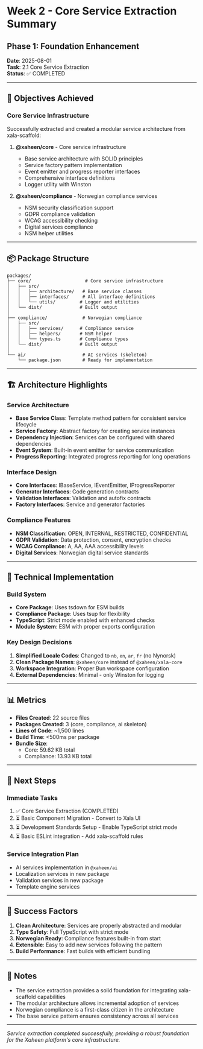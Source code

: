 # Week 2 - Core Service Extraction Summary
## Phase 1: Foundation Enhancement

**Date**: 2025-08-01  
**Task**: 2.1 Core Service Extraction  
**Status**: ✅ COMPLETED

---

## 🎯 Objectives Achieved

### **Core Service Infrastructure**
Successfully extracted and created a modular service architecture from xala-scaffold:

1. **@xaheen/core** - Core service infrastructure
   - Base service architecture with SOLID principles
   - Service factory pattern implementation
   - Event emitter and progress reporter interfaces
   - Comprehensive interface definitions
   - Logger utility with Winston

2. **@xaheen/compliance** - Norwegian compliance services
   - NSM security classification support
   - GDPR compliance validation
   - WCAG accessibility checking
   - Digital services compliance
   - NSM helper utilities

---

## 📦 Package Structure

```
packages/
├── core/                    # Core service infrastructure
│   ├── src/
│   │   ├── architecture/   # Base service classes
│   │   ├── interfaces/     # All interface definitions
│   │   └── utils/         # Logger and utilities
│   └── dist/              # Built output
│
├── compliance/             # Norwegian compliance
│   ├── src/
│   │   ├── services/      # Compliance service
│   │   ├── helpers/       # NSM helper
│   │   └── types.ts       # Compliance types
│   └── dist/              # Built output
│
└── ai/                     # AI services (skeleton)
    └── package.json        # Ready for implementation
```

---

## 🏗️ Architecture Highlights

### **Service Architecture**
- **Base Service Class**: Template method pattern for consistent service lifecycle
- **Service Factory**: Abstract factory for creating service instances
- **Dependency Injection**: Services can be configured with shared dependencies
- **Event System**: Built-in event emitter for service communication
- **Progress Reporting**: Integrated progress reporting for long operations

### **Interface Design**
- **Core Interfaces**: IBaseService, IEventEmitter, IProgressReporter
- **Generator Interfaces**: Code generation contracts
- **Validation Interfaces**: Validation and autofix contracts
- **Factory Interfaces**: Service and generator factories

### **Compliance Features**
- **NSM Classification**: OPEN, INTERNAL, RESTRICTED, CONFIDENTIAL
- **GDPR Validation**: Data protection, consent, encryption checks
- **WCAG Compliance**: A, AA, AAA accessibility levels
- **Digital Services**: Norwegian digital service standards

---

## 🔧 Technical Implementation

### **Build System**
- **Core Package**: Uses tsdown for ESM builds
- **Compliance Package**: Uses tsup for flexibility
- **TypeScript**: Strict mode enabled with enhanced checks
- **Module System**: ESM with proper exports configuration

### **Key Design Decisions**
1. **Simplified Locale Codes**: Changed to `nb`, `en`, `ar`, `fr` (no Nynorsk)
2. **Clean Package Names**: `@xaheen/core` instead of `@xaheen/xala-core`
3. **Workspace Integration**: Proper Bun workspace configuration
4. **External Dependencies**: Minimal - only Winston for logging

---

## 📊 Metrics

- **Files Created**: 22 source files
- **Packages Created**: 3 (core, compliance, ai skeleton)
- **Lines of Code**: ~1,500 lines
- **Build Time**: <500ms per package
- **Bundle Size**: 
  - Core: 59.62 KB total
  - Compliance: 13.93 KB total

---

## 🚀 Next Steps

### **Immediate Tasks**
1. ✅ Core Service Extraction (COMPLETED)
2. ⏳ Basic Component Migration - Convert to Xala UI
3. ⏳ Development Standards Setup - Enable TypeScript strict mode
4. ⏳ Basic ESLint integration - Add xala-scaffold rules

### **Service Integration Plan**
- AI services implementation in `@xaheen/ai`
- Localization services in new package
- Validation services in new package
- Template engine services

---

## 🎉 Success Factors

1. **Clean Architecture**: Services are properly abstracted and modular
2. **Type Safety**: Full TypeScript with strict mode
3. **Norwegian Ready**: Compliance features built-in from start
4. **Extensible**: Easy to add new services following the pattern
5. **Build Performance**: Fast builds with efficient bundling

---

## 📝 Notes

- The service extraction provides a solid foundation for integrating xala-scaffold capabilities
- The modular architecture allows incremental adoption of services
- Norwegian compliance is a first-class citizen in the architecture
- The base service pattern ensures consistency across all services

---

*Service extraction completed successfully, providing a robust foundation for the Xaheen platform's core infrastructure.*